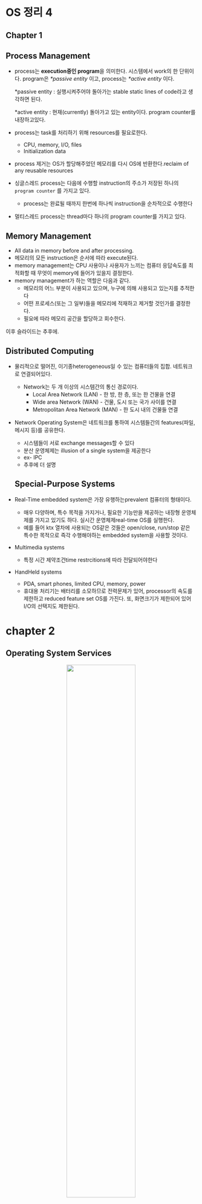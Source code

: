 OS 정리 4
=========

Chapter 1
---------------

## Process Management

* process는 **execution중인 program**을 의미한다. 시스템에서 work의 한 단위이다. program은 _*passive entity_ 이고, process는 _*active entity_ 이다.

  *passive entity : 실행시켜주어야 돌아가는 stable static lines of code라고 생각하면 된다.

  *active entity : 현재(currently) 돌아가고 있는 entity이다. program counter를 내장하고있다.

* process는 task를 처리하기 위해 resources를 필요로한다.

  * CPU, memory, I/O, files
  * Initialization data

* process 제거는 OS가 할당해주었던 메모리를 다시 OS에 반환한다.reclaim of any reusable resources

* 싱글스레드 process는 다음에 수행할 instruction의 주소가 저장된 하나의 `program counter` 를 가지고 있다.
  * process는 완료될 때까지 한번에 하나씩 instruction을 순차적으로 수행한다
* 멀티스레드 process는 thread마다 하나의 program counter를 가지고 있다.



## Memory Management

* All data in memory before and after processing.
* 메모리의 모든 instruction은 순서에 따라 execute된다.
* memory management는 CPU 사용이나 사용자가 느끼는 컴퓨터 응답속도를 최적화할 때 무엇이 memory에 들어가 있을지 결정한다.
* memory management가 하는 역할은 다음과 같다.
  * 메모리의 어느 부분이 사용되고 있으며, 누구에 의해 사용되고 있는지를 추적한다
  * 어떤 프로세스(또는 그 일부)들을 메모리에 적재하고 제거할 것인가를 결정한다.
  * 필요에 따라 메모리 공간을 할당하고 회수한다.



이후 슬라이드는 추후에.

## Distributed Computing

* 물리적으로 떨어진, 이기종heterogeneous일 수 있는 컴퓨터들의 집합. 네트워크로 연결되어있다.
  * Network는 두 개 이상의 시스템간의 통신 경로이다.
    * Local Area Network (LAN) - 한 방, 한 층, 또는 한 건물을 연결
    * Wide area Network (WAN) - 건물, 도시 또는 국가 사이를 연결
    * Metropolitan Area Network (MAN) - 한 도시 내의 건물들 연결

* Network Operating System은 네트워크를 통하여 시스템들간의 features(파일, 메시지 등)를 공유한다.

  * 시스템들이 서로 exchange messages할 수 있다
  * 분산 운영체제는 illusion of a single system을 제공한다
  * ex- IPC
  * 추후에 더 설명

  

  ## Special-Purpose Systems

* Real-Time embedded system은 가장 유행하는prevalent 컴퓨터의 형태이다.

  * 매우 다양하며, 특수 목적을 가지거나, 필요한 기능만을 제공하는 내장형 운영체제를 가지고 있기도 하다. 실시간 운영체제real-time OS를 실행한다.
  * 예를 들어 ktx 열차에 사용되는 OS같은 것들은 open/close, run/stop 같은 특수한 목적으로 즉각 수행해야하는 embedded system을 사용할 것이다.

* Multimedia systems

  * 특정 시간 제약조건time restrcitions에 따라 전달되어야한다

* HandHeld systems

  * PDA, smart phones, limited CPU, memory, power
  * 휴대용 처리기는 배터리를 소모하므로 전력문제가 있어, processor의 속도를 제한하고 reduced feature set OS를 가진다. 또, 화면크기가 제한되어 있어 I/O의 선택지도 제한된다.



#	chapter 2

##	Operating System Services

<center><img src="./img/a_view_of_opearting_system_services.png" width="60%"></center>

* OS는 유저와 프로그램에게 프로그램의 실행을 위한 환경을 제공해준다.
* 운영체제 서비스는 유저에게 유용한 functions를 제공한다.
  * __User Interface__ : 거의 모든 OS는 UI를 제공한다.
    * CLI, GUI, Batch로 나누어진다.
  * __Program execution__ : 프로그램을 메모리로 불러와 수행할 수 있어야한다. 프로그램은 정상적이든 비정상적이든(에러를 표시하면서) 수행을 종료할 수 있어야한다.
  * __I/O operation__ : 실행중인 프로그램은 file이나 I/O 기기를 포함하는 I/O를 요구할 수있다. ex) 마우스, DVD, 외장하드
  * __File-system manipulation__ : 파일시스템은 특히 중요하다. 프로그램은 파일과 폴더를 읽고 쓰며, 만들거나 지우고, 지정된 파일을 찾고, 파일 정보를 리스트화하고, management 권한을 이용하여 접근을 허가/거부할 수 있어야한다.  
  * __Communications__ : process들은 같은 컴퓨터 내에서나, 네트워크를 통해 물리적으로 떨어진 컴퓨터끼리 information을 exchange할 수 있다.
    * shared memory나 message passing(패킷이 운영체제에 의해 프로세스간을 이동한다)방법이 사용된다.
  * __Error detection__ : OS는 모든 가능한 오류를 항상 의식하고 있어야한다.
    * CPU와 메모리 하드웨어, 입출력기기, 유저 프로그램에 의해 일어날 수 있다
    * 각 타입의 에러에서, OS는 올바르고 일관적인 처리를 위한 적절한 action을 취해야 한다
    * 디버깅 설비debugging facilities는 유저와 프로그램의 시스템 효율적 사용 능력을 크게 높일수 있다.
* OS의 다른 functions는 사용자를 위한 것이 아니라 시스템 자체의 효율적인 동작을 보장하기 위한 것이다. 다수의 사용자가 있는 시스템에서는 사용자들 간에 resource sharing을 통해 효율성을 얻을 수 있다.
  * __Resource Allocation__ : 다수의 사용자나 다수의 작업이 동시에 수행될때, resources는 각각에 대해 할당되어야한다.
    * OS는 여러가지 종류의 resource를 관리한다 : CPU cycles, main memory, file storage같은 것들은 특수한 allocation code를 가질 수 있는 반면, I/O devices 같은 다른것들은 훨씬 일반적인 request와 release code를 가지고있다.
  * __Accounting__ : 어떤 user가 어떤 종류의 resource를 얼마만큼 썼는지 기록한다.
  * __Protection and Security__  : 다수의 사용자가 있는, 또는 네트워킹된 컴퓨터시스템에 저장되어있는 정보의 owner는 해당 정보의 사용을 통제하고싶어할수도 있다. 서로 다른 여러 프로세스들이 동시에 실행될 때 한 프로세스가 다른 프로세스나 운영체제 자체를 interfere 해서는 안된다.
    * __Protection__ 은 system resource로의 모든 접근이 통제되도록 보장하는것을 포함한다.
    * 외부로부터의 시스템 __Security__는 사용자 authentication로부터 시작하며, 외부 입출력장치들을 부적합한 접근 시도로부터 지키는 것까지 포함한다.
    * 만약 시스템이 protected and secure해지려면, 시스템 전체에 걸쳐 예방책precaution이 institute 되어야한다. 하나의 chain은 그것의 weakest link만큼만 강하다.



### CLI

Command Line Interface(CLI)또는 __명령해석기Command Interpreter__ 는 direct command entry를 가능하게 한다.

* kernel에 의해 수행되거나, system program에 의해 수행되기도한다.
* 선택할 수 있는 여러 명령어 해석기multiple flavors를 제공하는 해석기는 __shell__ 이라고 불린다. (요새는 shell보다는 lancher의 형식으로 사용되고있다).
  * UNIX나 Linux에서는 BASH(Bourne_Again SHell), CSH(C SHell), KSH(Korn SHell), TCSH등을 포함하여 사용자가 선택할 수 있는 여러 shell이 제공된다.
  * 윈도우에는 CMD가 있다.
* 일차적으로 사용자로부터 command를 fetch해와서 execute한다.
  * 이 커맨드들 중 어떤 것들은 명령해석기 내에 built-in되어있고(이 경우 구현코드가 해석기 내에 들어가야 하므로 해석기의 크기가 커진다), 어떤것들은 program의 name만 가지고 있어 해당 파일을 실행함으로써 명령을 수행한다. 이 경우 해석기는 아주 작아질 수 있고, 프로그래머는 파일을 추가함으로써 쉽게 명령을 추가할 수 있다(ex- Unix에서의 rm명령어)



### GUI

* 사용자 친화적인 __desktop__ metaphor 인터페이스
  * 일반적으로 마우스, 키보드, 모니터 사용
  * __Icons__ 는 파일, 프로그램, 시스템 기능 등을 나타낸다
  * 마우스 포인터 위치에 따라 마우스 버튼을 누름으로써 명령을 수행할 수 있음
  * Xerox PARC에 의해 발명되었고, Apple Macintosh에 의해 널리 사용됨
* 대부분의 시스템은 이제 CLI와 GUI를 모두 제공한다.
  * 마이크로소프트 Windows의 GUI와 shell CLI "command"
  * 애플 Mac OS X의 GUI "Aqua"(부분적으로 UNIX kernel을 이용해 구현되었음)와 shell들
  * Solaris는 CLI만으로 이루어져있는데, GNOM이나 KDE같은 GUI를 추가적으로 더 깔수도 있다.



## System Calls

* OS가 제공하는 서비스에 대한 인터페이스를 제공한다.
* 하드웨어를 제어해야하는 저수준 작업은 어셈블리명령어를 사용하여 작성되어야 하더라도 이러한 호출은 일반적으로 C와 C++같은 high-level language로 작성된 routine형태로 제공된다.
* 프로그래머에 접근될 때 direct system call보다는 high-level __Application Program Interface(API)__ 에 따라 설계된다. direct system call은 파일 copy 수준의 간단한 프로그램에도 수십 수백개의 system call을 필요로하기 때문에, 사용자들은 이를 상세하게 알 수 없다.
* 가장 일반적으로 사용되는 API 3가지는 다음과 같다.
  * Windows의 Win32 API
  * POSIX 기반 시스템의 POSIX API(거의 모든 버전의 UNIX, LINUX, MAC OS X를 포함한다)
  * Java virtual machine(JVM)의 Java API
* 왜 system calls보다 API를 사용하는가?
* 어떤 시스템이든 호환성이 높으며, system call 사용의 간편화된 방법을 제공하고 사용 details를 숨겨주기 때문이다(사용자는 detail을 알 필요가 없다).

<center><img src="./img/example_of_standard_api.png" width="60%"></center>

